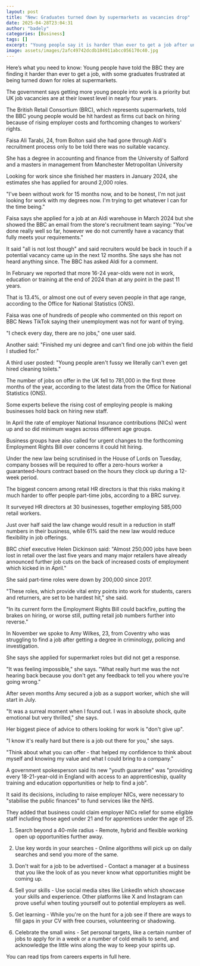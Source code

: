 ```yaml
---
layout: post
title: "New: Graduates turned down by supermarkets as vacancies drop"
date: 2025-04-28T23:04:31
author: "badely"
categories: [Business]
tags: []
excerpt: "Young people say it is harder than ever to get a job after uni with some being turned down by supermarkets."
image: assets/images/2afc49742dcdb184911abcc056170c40.jpg
---
```


Here’s what you need to know: Young people have told the BBC they are finding it harder than ever to get a job, with some graduates frustrated at being turned down for roles at supermarkets.

The government says getting more young people into work is a priority but UK job vacancies are at their lowest level in nearly four years.

The British Retail Consortium (BRC), which represents supermarkets, told the BBC young people would be hit hardest as firms cut back on hiring because of rising employer costs and forthcoming changes to workers' rights.

Faisa Ali Tarabi, 24, from Bolton said she had gone through Aldi's recruitment process only to be told there was no suitable vacancy.

She has a degree in accounting and finance from the University of Salford and a masters in management from Manchester Metropolitan University

Looking for work since she finished her masters in January 2024, she estimates she has applied for around 2,000 roles.

"I've been without work for 15 months now, and to be honest, I'm not just looking for work with my degrees now. I'm trying to get whatever I can for the time being."

Faisa says she applied for a job at an Aldi warehouse in March 2024 but she showed the BBC an email from the store's recruitment team saying: "You've done really well so far, however we do not currently have a vacancy that fully meets your requirements."

It said "all is not lost though" and said recruiters would be back in touch if a potential vacancy came up in the next 12 months. She says she has not heard anything since. The BBC has asked Aldi for a comment.

In February we reported that more 16-24 year-olds were not in work, education or training at the end of 2024 than at any point in the past 11 years.

That is 13.4%, or almost one out of every seven people in that age range, according to the Office for National Statistics (ONS).

Faisa was one of hundreds of people who commented on this report on BBC News TikTok saying their unemployment was not for want of trying. 

"I check every day, there are no jobs," one user said.

Another said: "Finished my uni degree and can't find one job within the field I studied for."

A third user posted: "Young people aren't fussy we literally can't even get hired cleaning toilets."

The number of jobs on offer in the UK fell to 781,000 in the first three months of the year, according to the latest data from the Office for National Statistics (ONS).

Some experts believe the rising cost of employing people is making businesses hold back on hiring new staff.

In April the rate of employer National Insurance contributions (NICs) went up and so did minimum wages across different age groups.

Business groups have also called for urgent changes to the forthcoming Employment Rights Bill over concerns it could hit hiring.

Under the new law being scrutinised in the House of Lords on Tuesday, company bosses will be required to offer a zero-hours worker a guaranteed-hours contract based on the hours they clock up during a 12-week period.

The biggest concern among retail HR directors is that this risks making it much harder to offer people part-time jobs, according to a BRC survey.

It surveyed HR directors at 30 businesses, together employing 585,000 retail workers.

Just over half said the law change would result in a reduction in staff numbers in their business, while 61% said the new law would reduce flexibility in job offerings.

BRC chief executive Helen Dickinson said: "Almost 250,000 jobs have been lost in retail over the last five years and many major retailers have already announced further job cuts on the back of increased costs of employment which kicked in in April."

She said part-time roles were down by 200,000 since 2017. 

"These roles, which provide vital entry points into work for students, carers and returners, are set to be hardest hit," she said.

"In its current form the Employment Rights Bill could backfire, putting the brakes on hiring, or worse still, putting retail job numbers further into reverse."

In November we spoke to Amy Wilkes, 23, from Coventry who was struggling to find a job after getting a degree in criminology, policing and investigation.

She says she applied for supermarket roles but did not get a response.

"It was feeling impossible," she says. "What really hurt me was the not hearing back because you don't get any feedback to tell you where you're going wrong."

After seven months Amy secured a job as a support worker, which she will start in July.

"It was a surreal moment when I found out. I was in absolute shock, quite emotional but very thrilled," she says. 

Her biggest piece of advice to others looking for work is "don't give up".

"I know it's really hard but there is a job out there for you," she says.

"Think about what you can offer - that helped my confidence to think about myself and knowing my value and what I could bring to a company."

A government spokesperson said its new "youth guarantee" was "providing every 18-21-year-old in England with access to an apprenticeship, quality training and education opportunities or help to find a job".

It said its decisions, including to raise employer NICs, were necessary to "stabilise the public finances" to fund services like the NHS. 

They added that business could claim employer NICs relief for some eligible staff including those aged under 21 and for apprentices under the age of 25.

1. Search beyond a 40-mile radius - Remote, hybrid and flexible working open up opportunities further away.

2. Use key words in your searches - Online algorithms will pick up on daily searches and send you more of the same.

3. Don't wait for a job to be advertised - Contact a manager at a business that you like the look of as you never know what opportunities might be coming up.

4. Sell your skills - Use social media sites like LinkedIn which showcase your skills and experience. Other platforms like X and Instagram can prove useful when touting yourself out to potential employers as well.

5. Get learning - While you're on the hunt for a job see if there are ways to fill gaps in your CV with free courses, volunteering or shadowing.

6. Celebrate the small wins - Set personal targets, like a certain number of jobs to apply for in a week or a number of cold emails to send, and acknowledge the little wins along the way to keep your spirits up.

You can read tips from careers experts in full here.


